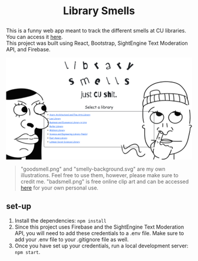 # <p align="center"> Library Smells </p>

This is a funny web app meant to track the different smells at CU libraries. You can access it [here](https://cu-library-smells.herokuapp.com/). <br>
This project was built using React, Bootstrap, SightEngine Text Moderation API, and Firebase.

![](/public/home-screenshot.png)

> "goodsmell.png" and "smelly-background.svg" are my own illustrations. Feel free to use them, however, please make sure to credit me. "badsmell.png" is free online clip art and can be accessed [here](http://clipart-library.com/clipart/1963315.htm) for your own personal use.

## set-up
1. Install the dependencies: `npm install`
2. Since this project uses Firebase and the SightEngine Text Moderation API, you will need to add these credentials to a .env file. Make sure to add your .env file to your .gitignore file as well. 
3. Once you have set up your credentials, run a local development server: `npm start`.

